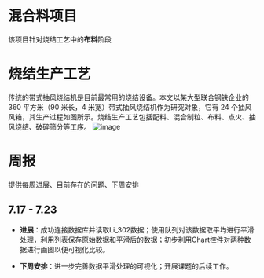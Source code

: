 # 混合料项目
该项目针对烧结工艺中的**布料**阶段
# 烧结生产工艺
传统的带式抽风烧结机是目前最常用的烧结设备。本文以某大型联合钢铁企业的 360 平方米（90 米长，4 米宽）带式抽风烧结机作为研究对象，它有 24 个抽风风箱，其生产过程如图所示。烧结生产工艺包括配料、混合制粒、布料、点火、抽风烧结、破碎筛分等工序。
![image](https://github.com/Project-XinGang/ShaoJie/assets/53525311/86c2d3f4-9804-4b91-b1c7-431442d3aec1)
# 周报
提供每周进展、目前存在的问题、下周安排
## 7.17 - 7.23
- **进展**：成功连接数据库并读取Li_302数据；使用队列对该数据取平均进行平滑处理，利用列表保存原始数据和平滑后的数据；初步利用Chart控件对两种数据进行画图以便可视化比较。

- **下周安排**：进一步完善数据平滑处理的可视化；开展课题的后续工作。
